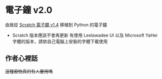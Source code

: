 # 電子鐘 v2.0
由我從 [Scratch 電子鐘 v1.4](https://scratch.mit.edu/projects/535502210/) 移植到 Python 的電子鐘
 - Scratch 版本應該不會再更新
 有使用 Leelawadee UI 以及 Microsoft YaHei 字體的版本，請依自己電腦上安裝的字體下載使用
 
 ## 作者心裡話
 ~~這種廢物真的有人要用嗎~~
